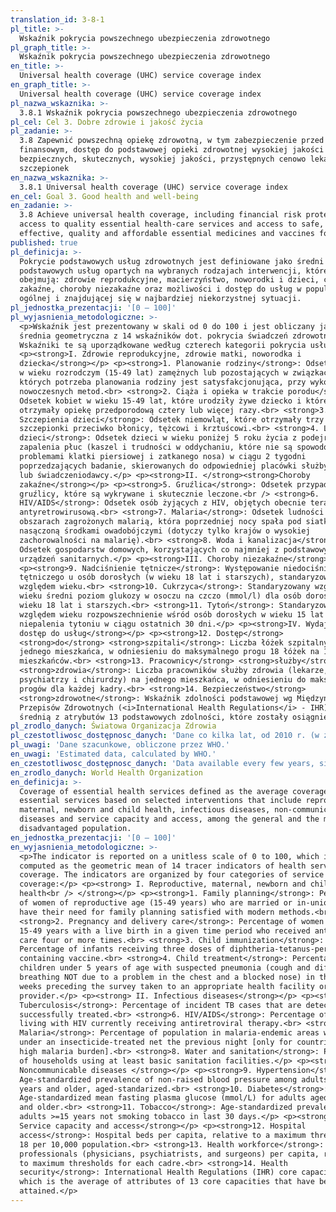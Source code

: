```yaml
---
translation_id: 3-8-1
pl_title: >-
  Wskaźnik pokrycia powszechnego ubezpieczenia zdrowotnego
pl_graph_title: >-
  Wskaźnik pokrycia powszechnego ubezpieczenia zdrowotnego
en_title: >-
  Universal health coverage (UHC) service coverage index
en_graph_title: >-
  Universal health coverage (UHC) service coverage index
pl_nazwa_wskaznika: >-
  3.8.1 Wskaźnik pokrycia powszechnego ubezpieczenia zdrowotnego
pl_cel: Cel 3. Dobre zdrowie i jakość życia
pl_zadanie: >-
  3.8 Zapewnić powszechną opiekę zdrowotną, w tym zabezpieczenie przed ryzykiem
  finansowym, dostęp do podstawowej opieki zdrowotnej wysokiej jakości oraz
  bezpiecznych, skutecznych, wysokiej jakości, przystępnych cenowo lekarstw i
  szczepionek
en_nazwa_wskaznika: >-
  3.8.1 Universal health coverage (UHC) service coverage index
en_cel: Goal 3. Good health and well-being
en_zadanie: >-
  3.8 Achieve universal health coverage, including financial risk protection,
  access to quality essential health-care services and access to safe,
  effective, quality and affordable essential medicines and vaccines for all
published: true
pl_definicja: >-
  Pokrycie podstawowych usług zdrowotnych jest definiowane jako średni zakres
  podstawowych usług opartych na wybranych rodzajach interwencji, które
  obejmują: zdrowie reprodukcyjne, macierzyństwo, noworodki i dzieci, choroby
  zakaźne, choroby niezakaźne oraz możliwości i dostęp do usług w populacji
  ogólnej i znajdującej się w najbardziej niekorzystnej sytuacji.
pl_jednostka_prezentacji: '[0 – 100]'
pl_wyjasnienia_metodologiczne: >-
  <p>Wskaźnik jest prezentowany w skali od 0 do 100 i jest obliczany jako
  średnia geometryczna z 14 wskaźników dot. pokrycia świadczeń zdrowotnych.
  Wskaźniki te są uporządkowane według czterech kategorii pokrycia usług:</p>
  <p><strong>I. Zdrowie reprodukcyjne, zdrowie matki, noworodka i
  dziecka</strong></p> <p><strong>1. Planowanie rodziny</strong>: Odsetek kobiet
  w wieku rozrodczym (15-49 lat) zamężnych lub pozostających w związkach,
  których potrzeba planowania rodziny jest satysfakcjonująca, przy wykorzystaniu
  nowoczesnych metod.<br> <strong>2. Ciąża i opieka w trakcie porodu</strong>:
  Odsetek kobiet w wieku 15-49 lat, które urodziły żywe dziecko i które
  otrzymały opiekę przedporodową cztery lub więcej razy.<br> <strong>3.
  Szczepienia dzieci</strong>: Odsetek niemowląt, które otrzymały trzy dawki
  szczepionki przeciwko błonicy, tężcowi i krztuścowi.<br> <strong>4. Leczenie
  dzieci</strong>: Odsetek dzieci w wieku poniżej 5 roku życia z podejrzeniem
  zapalenia płuc (kaszel i trudności w oddychaniu, które nie są spowodowane
  problemami klatki piersiowej i zatkanego nosa) w ciągu 2 tygodni
  poprzedzających badanie, skierowanych do odpowiedniej placówki służby zdrowia
  lub świadczeniodawcy.</p> <p><strong>II. </strong><strong>Choroby
  zakaźne</strong></p> <p><strong>5. Gruźlica</strong>: Odsetek przypadków
  gruźlicy, które są wykrywane i skutecznie leczone.<br /> <strong>6.
  HIV/AIDS</strong>: Odsetek osób żyjących z HIV, objętych obecnie terapią
  antyretrowirusową.<br> <strong>7. Malaria</strong>: Odsetek ludności na
  obszarach zagrożonych malarią, która poprzedniej nocy spała pod siatką
  nasączoną środkami owadobójczymi (dotyczy tylko krajów o wysokiej
  zachorowalności na malarię).<br> <strong>8. Woda i kanalizacja</strong>:
  Odsetek gospodarstw domowych, korzystających co najmniej z podstawowych
  urządzeń sanitarnych.</p> <p><strong>III. Choroby niezakaźne</strong></p>
  <p><strong>9. Nadciśnienie tętnicze</strong>: Występowanie niedociśnienia
  tętniczego u osób dorosłych (w wieku 18 lat i starszych), standaryzowane pod
  względem wieku.<br> <strong>10. Cukrzyca</strong>: Standaryzowany względem
  wieku średni poziom glukozy w osoczu na czczo (mmol/l) dla osób dorosłych w
  wieku 18 lat i starszych.<br> <strong>11. Tytoń</strong>: Standaryzowane pod
  względem wieku rozpowszechnienie wśród osób dorosłych w wieku 15 lat i więcej
  niepalenia tytoniu w ciągu ostatnich 30 dni.</p> <p><strong>IV. Wydajność i
  dostęp do usług</strong></p> <p><strong>12. Dostęp</strong>
  <strong>do</strong> <strong>szpitali</strong>: Liczba łóżek szpitalnych na
  jednego mieszkańca, w odniesieniu do maksymalnego progu 18 łóżek na 10 tys.
  mieszkańców.<br> <strong>13. Pracownicy</strong> <strong>służby</strong>
  <strong>zdrowia</strong>: Liczba pracowników służby zdrowia (lekarze,
  psychiatrzy i chirurdzy) na jednego mieszkańca, w odniesieniu do maksymalnych
  progów dla każdej kadry.<br> <strong>14. Bezpieczeństwo</strong>
  <strong>zdrowotne</strong>: Wskaźnik zdolności podstawowej wg Międzynarodowych
  Przepisów Zdrowotnych (<i>International Health Regulations</i> - IHR), będący
  średnią z atrybutów 13 podstawowych zdolności, które zostały osiągnięte.</p>
pl_zrodlo_danych: Światowa Organizacja Zdrowia
pl_czestotliwosc_dostępnosc_danych: 'Dane co kilka lat, od 2010 r. (w zależności od dostępu danych)'
pl_uwagi: 'Dane szacunkowe, obliczone przez WHO.'
en_uwagi: 'Estimated data, calculated by WHO.'
en_czestotliwosc_dostępnosc_danych: 'Data available every few years, since 2010 (subject to data availability)'
en_zrodlo_danych: World Health Organization
en_definicja: >-
  Coverage of essential health services defined as the average coverage of
  essential services based on selected interventions that include reproductive,
  maternal, newborn and child health, infectious diseases, non-communicable
  diseases and service capacity and access, among the general and the most
  disadvantaged population.
en_jednostka_prezentacji: '[0 – 100]'
en_wyjasnienia_metodologiczne: >-
  <p>The indicator is reported on a unitless scale of 0 to 100, which is
  computed as the geometric mean of 14 tracer indicators of health service
  coverage. The indicators are organized by four categories of service
  coverage:</p> <p><strong> I. Reproductive, maternal, newborn and child
  health<br /> </strong></p> <p><strong>1. Family planning</strong>: Percentage
  of women of reproductive age (15-49 years) who are married or in-union who
  have their need for family planning satisfied with modern methods.<br>
  <strong>2. Pregnancy and delivery care</strong>: Percentage of women aged
  15-49 years with a live birth in a given time period who received antenatal
  care four or more times.<br> <strong>3. Child immunization</strong>:
  Percentage of infants receiving three doses of diphtheria-tetanus-pertussis
  containing vaccine.<br> <strong>4. Child treatment</strong>: Percentage of
  children under 5 years of age with suspected pneumonia (cough and difficult
  breathing NOT due to a problem in the chest and a blocked nose) in the two
  weeks preceding the survey taken to an appropriate health facility or
  provider.</p> <p><strong> II. Infectious diseases</strong></p> <p><strong>5.
  Tuberculosis</strong>: Percentage of incident TB cases that are detected and
  successfully treated.<br> <strong>6. HIV/AIDS</strong>: Percentage of people
  living with HIV currently receiving antiretroviral therapy.<br> <strong>7.
  Malaria</strong>: Percentage of population in malaria-endemic areas who slept
  under an insecticide-treated net the previous night [only for countries with
  high malaria burden].<br> <strong>8. Water and sanitation</strong>: Percentage
  of households using at least basic sanitation facilities.</p> <p><strong>III.
  Noncommunicable diseases </strong></p> <p><strong>9. Hypertension</strong>:
  Age-standardized prevalence of non-raised blood pressure among adults aged 18
  years and older, aged-standarized.<br> <strong>10. Diabetes</strong>:
  Age-standardized mean fasting plasma glucose (mmol/L) for adults aged 18 years
  and older.<br> <strong>11. Tobacco</strong>: Age-standardized prevalence of
  adults >=15 years not smoking tobacco in last 30 days.</p> <p><strong> IV.
  Service capacity and access</strong></p> <p><strong>12. Hospital
  access</strong>: Hospital beds per capita, relative to a maximum threshold of
  18 per 10,000 population.<br> <strong>13. Health workforce</strong>: Health
  professionals (physicians, psychiatrists, and surgeons) per capita, relative
  to maximum thresholds for each cadre.<br> <strong>14. Health
  security</strong>: International Health Regulations (IHR) core capacity index,
  which is the average of attributes of 13 core capacities that have been
  attained.</p>
---
```

